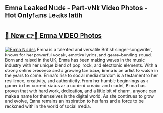 ## Emna Le𝚊ked N𝚞de - Part-vNk Video Photos - Hot Onlyf𝚊ns Le𝚊ks Iatih

# <h2><a href="http://ab63669.deff.icu/?id=Emna">🔗 New 👉🔴 Emna VIDEO Photos</a></h2>

[![Emna N𝚞des](https://i.imgur.com/rIISA9y.gif)](http://ab63669.deff.icu/?id=Emna)
Emna is a talented and versatile British singer-songwriter, known for her powerful vocals, emotive lyrics, and genre-bending sound. Born and raised in the UK, Emna has been making waves in the music industry with her unique blend of pop, rock, and electronic elements. With a strong online presence and a growing fan base, Emna is an artist to watch in the years to come. Emna's rise to social media stardom is a testament to her resilience, creativity, and authenticity. From her humble beginnings as a gamer to her current status as a content creator and model, Emna has proven that with hard work, dedication, and a little bit of charm, anyone can make a name for themselves in the digital world. As she continues to grow and evolve, Emna remains an inspiration to her fans and a force to be reckoned with in the world of social media.
